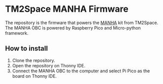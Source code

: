 # TM2Space MANHA Firmware
The repository is the firmware that powers the [MANHA](https://manha.tm2.space) kit from TM2Space. The MANHA OBC is powered by Raspberry Pico and Micro-python framework.

## How to install
1. Clone the repository.
2. Open the repository on Thonny IDE.
3. Connect the MANHA OBC to the computer and select Pi Pico as the board on Thonny IDE.

   

